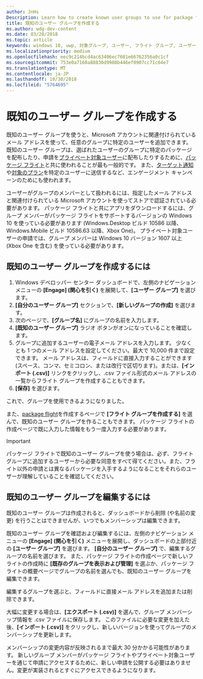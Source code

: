 ```yaml
---
author: JnHs
Description: Learn how to create known user groups to use for package flighting and more.
title: 既知のユーザー グループを作成する
ms.author: wdg-dev-content
ms.date: 03/28/2018
ms.topic: article
keywords: windows 10, uwp, 対象グループ, ユーザー, フライト グループ, ユーザー グループ, 既知のユーザー
ms.localizationpriority: medium
ms.openlocfilehash: eec9c214bcd4ac63406ec7681e66762356a0c1cf
ms.sourcegitcommit: 753e0a7160a88830d9908b446ef0907cc71c64e7
ms.translationtype: MT
ms.contentlocale: ja-JP
ms.lasthandoff: 10/30/2018
ms.locfileid: "5764695"
---
```

# <a name="create-known-user-groups"></a>既知のユーザー グループを作成する

既知のユーザー グループを使うと、Microsoft アカウントに関連付けられているメール アドレスを使って、任意のグループに特定のユーザーを追加できます。 既知のユーザー グループは、選ばれたユーザーのグループに特定のパッケージを配布したり、申請を[プライベート対象ユーザー](choose-visibility-options.md#audience)に配布したりするために、[パッケージ フライト](package-flights.md)と共に使われることが最も一般的です。 また、[ターゲット通知](send-push-notifications-to-your-apps-customers.md)や[対象のプラン](use-targeted-offers-to-maximize-engagement-and-conversions.md)を特定のユーザーに送信するなど、エンゲージメント キャンペーンのためにも使われます。

ユーザーがグループのメンバーとして扱われるには、指定したメール アドレスと関連付けられている Microsoft アカウントを使ってストアで認証されている必要があります。 パッケージ フライトと共にアプリをダウンロードするには、グループ メンバーがパッケージ フライトをサポートするバージョンの Windows 10 を使っている必要があります (Windows.Desktop ビルド 10586 以降、Windows.Mobile ビルド 10586.63 以降、Xbox One)。 プライベート対象ユーザーの申請では、グループ メンバーは Windows 10 バージョン 1607 以上 (Xbox One を含む) を使っている必要があります。

## <a name="to-create-a-known-user-group"></a>既知のユーザー グループを作成するには

1. Windows デベロッパー センター ダッシュボードで、左側のナビゲーション メニューの **[Engage] (関心を引く)** を展開して、**[ユーザー グループ]** を選びます。 
2. **[自分のユーザー グループ]** セクションで、**[新しいグループの作成]** を選びます。
3. 次のページで、**[グループ名]** にグループの名前を入力します。
4. **[既知のユーザー グループ]** ラジオ ボタンがオンになっていることを確認します。
5. グループに追加するユーザーの電子メール アドレスを入力します。 少なくとも 1 つのメール アドレスを設定してください。最大で 10,000 件まで設定できます。 メール アドレスは、フィールドに直接入力することができます (スペース、コンマ、セミコロン、または改行で区切ります)。または、**[インポート (.csv)]** リンクをクリックし、.csv ファイル形式のメール アドレスの一覧からフライト グループを作成することもできます。
6. **[保存]** を選びます。

これで、グループを使用できるようになりました。

また、[package flight](package-flights.md)を作成するページで **[フライト グループを作成する]** を選んで、既知のユーザー グループを作ることもできます。 パッケージ フライトの作成ページで既に入力した情報をもう一度入力する必要があります。

> [!IMPORTANT]
> パッケージ フライトで既知のユーザー グループを使う場合は、必ず、フライト グループに追加するユーザーから必要な同意をすべて得てください。また、フライト以外の申請とは異なるパッケージを入手するようになることをそれらのユーザーが理解していることを確認してください。 

## <a name="to-edit-a-known-user-group"></a>既知のユーザー グループを編集するには

既知のユーザー グループは作成されると、ダッシュボードから削除 (や名前の変更) を行うことはできませんが、いつでもメンバーシップは編集できます。

既知のユーザー グループを確認および編集するには、左側のナビゲーション メニューの **[Engage] (関心を引く)** メニューを展開し、ダッシュボードの上部付近の **[ユーザー グループ]** を選びます。 **[自分のユーザー グループ]** で、編集するグループの名前を選びます。 また、パッケージ フライトの作成ページで新しいフライトの作成時に **[既存のグループを表示および管理]** を選ぶか、パッケージ フライトの概要ページでグループの名前を選んでも、既知のユーザー グループを編集できます。 

編集するグループを選ぶと、フィールドに直接メール アドレスを追加または削除できます。

大幅に変更する場合は、**[エクスポート (.csv)]** を選んで、グループ メンバーシップ情報を .csv ファイルに保存します。 このファイルに必要な変更を加えた後、**[インポート (.csv)]** をクリックし、新しいバージョンを使ってグループのメンバーシップを更新します。

メンバーシップの変更内容が反映されるまで最大 30 分かかる可能性があります。 新しいグループ メンバーがパッケージ フライトやプライベート対象ユーザーを通じて申請にアクセスするために、新しい申請を公開する必要はありません。変更が実装されるとすぐにアクセスできるようになります。 






